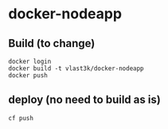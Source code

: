 # docker-nodeapp

## Build (to change)
```
docker login
docker build -t vlast3k/docker-nodeapp
docker push
```

## deploy (no need to build as is)
```
cf push
```
